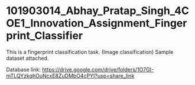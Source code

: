 # 101903014_Abhay_Pratap_Singh_4COE1_Innovation_Assignment_Fingerprint_Classifier
This is a fingerprint classification task. (Image classification) Sample dataset attached.

Database link: https://drive.google.com/drive/folders/1O7GI-mTLQYzkqhOuNcxE8ZuDMbO4cPYI?usp=share_link
